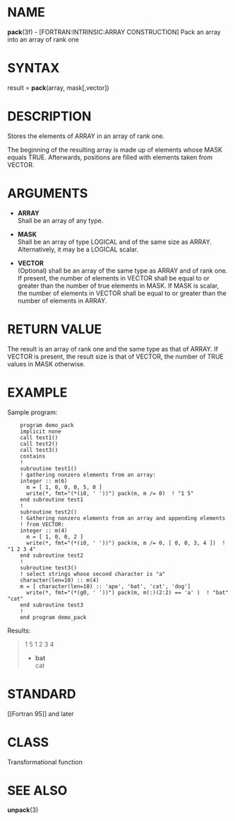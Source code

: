 # NAME

**pack**(3f) - \[FORTRAN:INTRINSIC:ARRAY CONSTRUCTION\] Pack an array
into an array of rank one

# SYNTAX

result = **pack**(array, mask\[,vector\])

# DESCRIPTION

Stores the elements of ARRAY in an array of rank one.

The beginning of the resulting array is made up of elements whose MASK
equals TRUE. Afterwards, positions are filled with elements taken from
VECTOR.

# ARGUMENTS

  - **ARRAY**  
    Shall be an array of any type.

  - **MASK**  
    Shall be an array of type LOGICAL and of the same size as ARRAY.
    Alternatively, it may be a LOGICAL scalar.

  - **VECTOR**  
    (Optional) shall be an array of the same type as ARRAY and of rank
    one. If present, the number of elements in VECTOR shall be equal to
    or greater than the number of true elements in MASK. If MASK is
    scalar, the number of elements in VECTOR shall be equal to or
    greater than the number of elements in ARRAY.

# RETURN VALUE

The result is an array of rank one and the same type as that of ARRAY.
If VECTOR is present, the result size is that of VECTOR, the number of
TRUE values in MASK otherwise.

# EXAMPLE

Sample program:

``` 
    program demo_pack
    implicit none
    call test1()
    call test2()
    call test3()
    contains
    !
    subroutine test1()
    ! gathering nonzero elements from an array:
    integer :: m(6)
      m = [ 1, 0, 0, 0, 5, 0 ]
      write(*, fmt="(*(i0, ' '))") pack(m, m /= 0)  ! "1 5"
    end subroutine test1
    !
    subroutine test2()
    ! Gathering nonzero elements from an array and appending elements
    ! from VECTOR:
    integer :: m(4)
      m = [ 1, 0, 0, 2 ]
      write(*, fmt="(*(i0, ' '))") pack(m, m /= 0, [ 0, 0, 3, 4 ])  ! "1 2 3 4"
    end subroutine test2
    !
    subroutine test3()
    ! select strings whose second character is "a"
    character(len=10) :: m(4)
    m = [ character(len=10) :: 'ape', 'bat', 'cat', 'dog']
      write(*, fmt="(*(g0, ' '))") pack(m, m(:)(2:2) == 'a' )  ! "bat" "cat"
    end subroutine test3
    !
    end program demo_pack
```

Results:

> 1 5 1 2 3 4
> 
>   - **bat**  
>     cat

# STANDARD

\[\[Fortran 95\]\] and later

# CLASS

Transformational function

# SEE ALSO

**unpack**(3)
